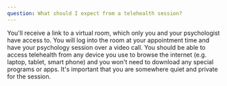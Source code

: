```yaml
---
question: What should I expect from a telehealth session?
---
```


You'll receive a link to a virtual room, which only you and your psychologist have access to. You will log into the room at your appointment time and have your psychology session over a video call. You should be able to access telehealth from any device you use to browse the internet (e.g. laptop, tablet, smart phone) and you won't need to download any special programs or apps. It's important that you are somewhere quiet and private for the session.
